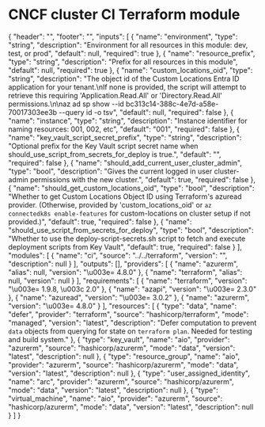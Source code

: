 # CNCF cluster CI Terraform module

<!-- BEGIN_TF_DOCS -->
<!-- markdown-table-prettify-ignore-start -->
{
  "header": "",
  "footer": "",
  "inputs": [
    {
      "name": "environment",
      "type": "string",
      "description": "Environment for all resources in this module: dev, test, or prod",
      "default": null,
      "required": true
    },
    {
      "name": "resource_prefix",
      "type": "string",
      "description": "Prefix for all resources in this module",
      "default": null,
      "required": true
    },
    {
      "name": "custom_locations_oid",
      "type": "string",
      "description": "The object id of the Custom Locations Entra ID application for your tenant.\nIf none is provided, the script will attempt to retrieve this requiring 'Application.Read.All' or 'Directory.Read.All' permissions.\n\naz ad sp show --id bc313c14-388c-4e7d-a58e-70017303ee3b --query id -o tsv",
      "default": null,
      "required": false
    },
    {
      "name": "instance",
      "type": "string",
      "description": "Instance identifier for naming resources: 001, 002, etc",
      "default": "001",
      "required": false
    },
    {
      "name": "key_vault_script_secret_prefix",
      "type": "string",
      "description": "Optional prefix for the Key Vault script secret name when should_use_script_from_secrets_for_deploy is true.",
      "default": "",
      "required": false
    },
    {
      "name": "should_add_current_user_cluster_admin",
      "type": "bool",
      "description": "Gives the current logged in user cluster-admin permissions with the new cluster.",
      "default": true,
      "required": false
    },
    {
      "name": "should_get_custom_locations_oid",
      "type": "bool",
      "description": "Whether to get Custom Locations Object ID using Terraform's azuread provider. (Otherwise, provided by 'custom_locations_oid' or `az connectedk8s enable-features` for custom-locations on cluster setup if not provided.)",
      "default": true,
      "required": false
    },
    {
      "name": "should_use_script_from_secrets_for_deploy",
      "type": "bool",
      "description": "Whether to use the deploy-script-secrets.sh script to fetch and execute deployment scripts from Key Vault",
      "default": true,
      "required": false
    }
  ],
  "modules": [
    {
      "name": "ci",
      "source": "../../terraform",
      "version": "",
      "description": null
    }
  ],
  "outputs": [],
  "providers": [
    {
      "name": "azurerm",
      "alias": null,
      "version": "\u003e= 4.8.0"
    },
    {
      "name": "terraform",
      "alias": null,
      "version": null
    }
  ],
  "requirements": [
    {
      "name": "terraform",
      "version": "\u003e= 1.9.8, \u003c 2.0"
    },
    {
      "name": "azapi",
      "version": "\u003e= 2.3.0"
    },
    {
      "name": "azuread",
      "version": "\u003e= 3.0.2"
    },
    {
      "name": "azurerm",
      "version": "\u003e= 4.8.0"
    }
  ],
  "resources": [
    {
      "type": "data",
      "name": "defer",
      "provider": "terraform",
      "source": "hashicorp/terraform",
      "mode": "managed",
      "version": "latest",
      "description": "Defer computation to prevent `data` objects from querying for state on `terraform plan`. Needed for testing and build system."
    },
    {
      "type": "key_vault",
      "name": "aio",
      "provider": "azurerm",
      "source": "hashicorp/azurerm",
      "mode": "data",
      "version": "latest",
      "description": null
    },
    {
      "type": "resource_group",
      "name": "aio",
      "provider": "azurerm",
      "source": "hashicorp/azurerm",
      "mode": "data",
      "version": "latest",
      "description": null
    },
    {
      "type": "user_assigned_identity",
      "name": "arc",
      "provider": "azurerm",
      "source": "hashicorp/azurerm",
      "mode": "data",
      "version": "latest",
      "description": null
    },
    {
      "type": "virtual_machine",
      "name": "aio",
      "provider": "azurerm",
      "source": "hashicorp/azurerm",
      "mode": "data",
      "version": "latest",
      "description": null
    }
  ]
}
<!-- markdown-table-prettify-ignore-end -->
<!-- END_TF_DOCS -->
